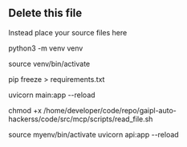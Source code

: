 ## Delete this file

Instead place your source files here


python3 -m venv venv

source venv/bin/activate


pip freeze > requirements.txt

uvicorn main:app --reload


chmod +x /home/developer/code/repo/gaipl-auto-hackerss/code/src/mcp/scripts/read_file.sh


source myenv/bin/activate
uvicorn api:app --reload